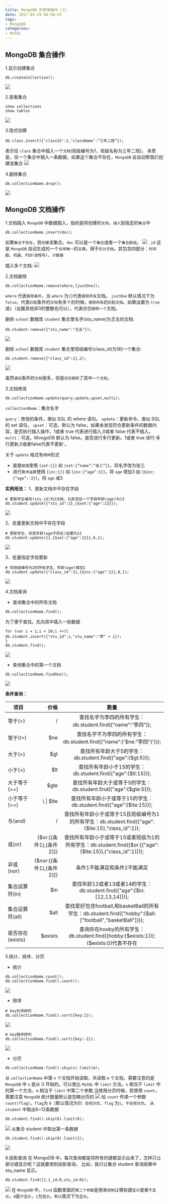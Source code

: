 ```yaml
---
title: MongoDB 的常用操作（三）
date: 2017-04-29 06:50:53
tags:
- MongoDB
categories:
- NoSQL
---
```

MongoDB 集合操作
----------------
1.显示创建集合
```
db.createCollection();
```
![](https://ned.oss-cn-beijing.aliyuncs.com/image/MongoDB%283%29/1.png)

2.查看集合
```
show collections
show tables
```
![](https://ned.oss-cn-beijing.aliyuncs.com/image/MongoDB%283%29/2.png)

3.隐式创建
```
db.class.insert({‘classId’:1,’className’:”三年二班”});
```
表示往 `class` 集合中插入一个`文档`(班级编号为1，班级名称为三年二班)。
本质是，往一个集合中插入一条数据，如果这个集合不存在，`MongoDB` 会自动帮我们创建该集合
![](https://ned.oss-cn-beijing.aliyuncs.com/image/MongoDB%283%29/3.png)

4.删除集合
```
db.collectionName.drop();
```
![](https://ned.oss-cn-beijing.aliyuncs.com/image/MongoDB%283%29/4.png)

MongoDB 文档操作
----------------
1.文档插入
`MongoDB` 中数据插入，指的是将创建的`文档`，`插入`到指定的`集合`中
```
db.collectionName.insert(doc);
```
如果`集合不存在`，则`创建`该集合。`doc` 可以是一个`集合`或者一个`集合数组`。
![](https://ned.oss-cn-beijing.aliyuncs.com/image/MongoDB%283%29/5.png)
`_id` 这是 `MongoDB` 自动生成的一个`全球唯一`的`主键`，用于`区分文档`。其包含四部分：`时间戳`、`机器`、`PID(进程号)`、`计数器`

插入多个文档:
![](https://ned.oss-cn-beijing.aliyuncs.com/image/MongoDB%283%29/6.png)

2.文档删除
```
db.collectionName.remove(where,[justOne]);
```
`where` 代表`删除条件`，当 `where` 为`{}`代表`删除所有`文档。
`justOne` 默认情况下为 `false`，代表`匹配`条件的`文档`有多个的时候，`删除所有`的`匹配文档`。如果设置为 `true` 或`1`（设置其他非0的整数也可以），代表仅仅`删除一个`文档。

删除 `school` 数据库 `student` 集合里名字(stu_name)为王五的文档:

```
db.student.remove({"stu_name":"王五"});
```
![](https://ned.oss-cn-beijing.aliyuncs.com/image/MongoDB%283%29/7.png)

删除 `school` 数据库 `student` 集合里班级编号(class_id)为1的一个集合:
```
db.student.remove({"class_id":1},2);
```
![](https://ned.oss-cn-beijing.aliyuncs.com/image/MongoDB%283%29/8.png)

虽然`满足`条件的`文档`很多，但是`仅仅删除`了其中`一个文档`。

3.文档修改
```
db.collectionName.update(query,update,upset,multi);
```
`collectionName`：集合名字

`query`：修改的条件，类似 SQL 的 where 语句。
`update`：更新命令，类似 SQL 的 set 语句。
`upset`：可选，默认为 false，如果未发现符合更新条件的数据内容，是否执行插入操作，1或者 true 代表进行插入,0或者 false 代表不插入。
`multi`：可选，MongoDB 默认为 false。是否进行多行更新。1或者 true 进行·多行更新,0或者false代表不更新`。

关于 `update` 格式有`两种`形式

- 直接`赋值`使用 `{set:{}}`
如 `{set:{“name”:”张三”}}`，将名字改为张三
- 进行`算术运算`使用 `{inc:{}}`
如 `{inc:{“age”:3}}`，将 `age` 增加3
如 `{$inc:{“age”:-3}}`，将 `age` 减3

**实例用法：**
1、更新文档中不存在字段
```
# 更新学生编号(stu_id)为2文档，为其添加一个字段年龄(age)为13
db.student.update({"stu_id":2},{$set:{"age":13}});
```
![](https://ned.oss-cn-beijing.aliyuncs.com/image/MongoDB%283%29/9.png)

2、批量更新文档中不存在字段
```
# 更新学生，将其年龄(age不存在)设置为12
db.student.update({},{$set:{"age":12}},0,1);
```
![](https://ned.oss-cn-beijing.aliyuncs.com/image/MongoDB%283%29/10.png)

3、批量指定字段更新
```
# 将班级编号为2的所有学生，年龄(age)增加1
db.student.update({"class_id":1},{$inc:{"age":1}},0,1);
```
![](https://ned.oss-cn-beijing.aliyuncs.com/image/MongoDB%283%29/11.png)

4.文档查询

- 查询集合中的所有文档
```
db.collectionName.find();
```
为了便于查找，先向其中插入一些数据
```
for (var i = 1;i < 20;i ++){
db.student.insert({"stu_id":i,"stu_name":"李" + i});
}
db.student.find();
```
![](https://ned.oss-cn-beijing.aliyuncs.com/image/MongoDB%283%29/12.png)

- 查询集合中的第一个文档
```
db.collectionName.findOne();
```
![](https://ned.oss-cn-beijing.aliyuncs.com/image/MongoDB%283%29/13.png)

**条件查询：**

| 项目        | 价格   |  数量  |
| --------   | -----:  | :----:  |
| 等于(=)      | / |   查找名字为李四的所有学生：db.student.find({“name”:”李四”});     |
| 等于(!=)      | \$ne |   查找名字不为李四的所有学生：db.student.find({“name”:{'$ne:"李四"}'}});     |
| 大于(>)      | \$gt |   查找所有年龄大于5的学生：db.student.find({"age":{$gt:5}});     |
| 小于(<)      | \$lt |   查找所有年龄小于15的学生：db.student.find({"age":{$lt:15}});     |
| 大于等于(>=)        |   \$gte   |   查找所有年龄大于或等于5的学生：db.student.find({"age":{$gte:5}});   |
| 小于等于(>=)        |    \ &#124; $lte    |  查找所有年龄小于或等于15的学生：db.student.find({"age":{$lte:15}});  |
| 与(and)        |    /    |  查找所有年龄小于或等于15且班级编号为1的所有学生：db.student.find({"age":{$lte:15},"class_id":1});  |
| 或(or)        |    {$or:[{条件1},{条件2}]}    |  查找所有年龄小于或等于15或者班级为1的所有学生：db.student.find({$or:[{"age":{$lte:15}},{"class_id":1}]});  |
| 非或(nor)        |    {$nor:[{条件1},{条件2}]}    |  条件1不能满足和条件2不能满足  |
| 集合运算符(in)        |    \$in	    |  查找年龄12或者13或者14的学生：db.student.find({"age":{$in:[12,13,14]}});  |
| 集合运算符(all)        |    \$all    |  查找爱好包含football,和basketBall的所有学生：db.student.find({"hobby":{$all:["football","basketBall"]}});  |
| 是否存在(exists)        |    $exists    |  查询存在hooby的所有学生：db.student.find({hobby:{$exists:1}});{$exists:0}代表不存在  |


5.统计、排序、分页

- 统计
```
db.collectionName.count();
db.collectionName.find().count();
```
![](https://ned.oss-cn-beijing.aliyuncs.com/image/MongoDB%283%29/14.png)

- 排序
```
# key升序排列
db.collectionName.find().sort({key:1});
```
![](https://ned.oss-cn-beijing.aliyuncs.com/image/MongoDB%283%29/15.png)

```
# key降序排列
db.collectionName.find().sort({key:-1});
```
![](https://ned.oss-cn-beijing.aliyuncs.com/image/MongoDB%283%29/16.png)

- 分页
```
db.collectionName.find().skip(n).limit(m);
```
从 `collectionName` 中第 `n` 个文档开始读取，共读取 `m` 个文档，需要注意的是 `MongoDB` 中 `n` 是从 0 开始的。可以类比 `MySQL` 中 `limit` 方法。`n` 相当于 `limit` 中的第一个方法，`m` 相当于 `limit` 中第二个参数,当使用分页时候，若使用 `count`，需要注意 `MongoDB` 统计数量默认是忽略分页的
![](https://ned.oss-cn-beijing.aliyuncs.com/image/MongoDB%283%29/17.png)
给 `count` 传递一个参数 `count(flag)`。`flag`为 `0`（默认情况为0）`忽视分页`，`flag` 为`1`，`不忽视分页`。
从 `student` 中取出6~12条数据
```
db.student.find().skip(6).limit(6);
```
![](https://ned.oss-cn-beijing.aliyuncs.com/image/MongoDB%283%29/18.png)
从集合 student 中取出第一条数据
```
db.student.find().skip(0).limit(1);
```
![](https://ned.oss-cn-beijing.aliyuncs.com/image/MongoDB%283%29/19.png)

6.投影查询
在 MongoDB 中，每次查询都是将所有的键都显示出来了，怎样只让部分键显示呢？这就要用到投影查询。
比如，我只让集合 student 查询结果中 stu_name 显示。
```
db.student.find({},{_id:0,stu_id:0});
```
![](https://ned.oss-cn-beijing.aliyuncs.com/image/MongoDB%283%29/20.png)
在 `MongoDB` 中，`find` 函数里面的`第二个参数`是用来`控制`让哪些键`显示`或者`不显示`。`0`是`不显示`，`1`为`显示`。`默认`情况下为`显示`。
















